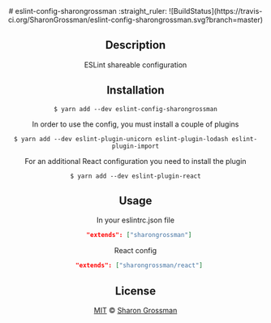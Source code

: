 <div align="center">
# eslint-config-sharongrossman :straight_ruler:
![BuildStatus](https://travis-ci.org/SharonGrossman/eslint-config-sharongrossman.svg?branch=master)

## Description
ESLint shareable configuration

## Installation

```
$ yarn add --dev eslint-config-sharongrossman
```

In order to use the config, you must install a couple of plugins

```
$ yarn add --dev eslint-plugin-unicorn eslint-plugin-lodash eslint-plugin-import
```

For an additional React configuration you need to install the plugin

```
$ yarn add --dev eslint-plugin-react
```

## Usage

In your eslintrc.json file
```json
  "extends": ["sharongrossman"]
```

React config
```json
  "extends": ["sharongrossman/react"]
```


## License

[MIT](LICENSE) © [Sharon Grossman](https://github.com/sharongrossman)
</div>
